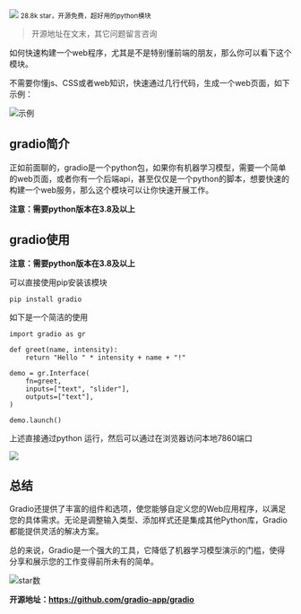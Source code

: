 <img src="/assets/image/240424-gradio-2.png" style="max-width: 70%; height: auto;">
<small>28.8k star，开源免费，超好用的python模块</small>


> 开源地址在文末，其它问题留言咨询

如何快速构建一个web程序，尤其是不是特别懂前端的朋友，那么你可以看下这个模块。

不需要你懂js、CSS或者web知识，快速通过几行代码，生成一个web页面，如下示例：

![示例](/assets/image/240424-gradio-1.gif)

## gradio简介 

正如前面聊的，gradio是一个python包，如果你有机器学习模型，需要一个简单的web页面，或者你有一个后端api，甚至仅仅是一个python的脚本，想要快速的构建一个web服务，那么这个模块可以让你快速开展工作。

**注意：需要python版本在3.8及以上**

## gradio使用

**注意：需要python版本在3.8及以上**

可以直接使用pip安装该模块

```
pip install gradio
```

如下是一个简洁的使用

```
import gradio as gr

def greet(name, intensity):
    return "Hello " * intensity + name + "!"

demo = gr.Interface(
    fn=greet,
    inputs=["text", "slider"],
    outputs=["text"],
)

demo.launch()
```
上述直接通过python 运行，然后可以通过在浏览器访问本地7860端口


![](/assets/image/240424-gradio-2.png)


## 总结

Gradio还提供了丰富的组件和选项，使您能够自定义您的Web应用程序，以满足您的具体需求。无论是调整输入类型、添加样式还是集成其他Python库，Gradio都能提供灵活的解决方案。

总的来说，Gradio是一个强大的工具，它降低了机器学习模型演示的门槛，使得分享和展示您的工作变得前所未有的简单。

![star数](/assets/image/240424-gradio-3.png)

**开源地址：https://github.com/gradio-app/gradio**

